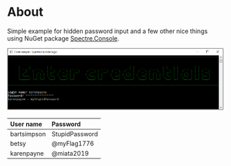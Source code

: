 ﻿# About

Simple example for hidden password input and a few other nice things using NuGet package [Spectre.Console](https://www.nuget.org/packages/Spectre.Console/0.44.1-preview.0.13).

![Console Log In](assets/ConsoleLogIn.png)

| User name        |   Password    
|:------------- |:-------------
|  bartsimpson| StupidPassword 
| betsy | @myFlag1776 
|  karenpayne| @miata2019 